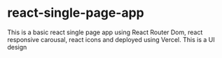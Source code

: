 # react-single-page-app
This is a basic react single page app using React Router Dom, react responsive carousal, react icons and deployed using Vercel. This is a UI design
